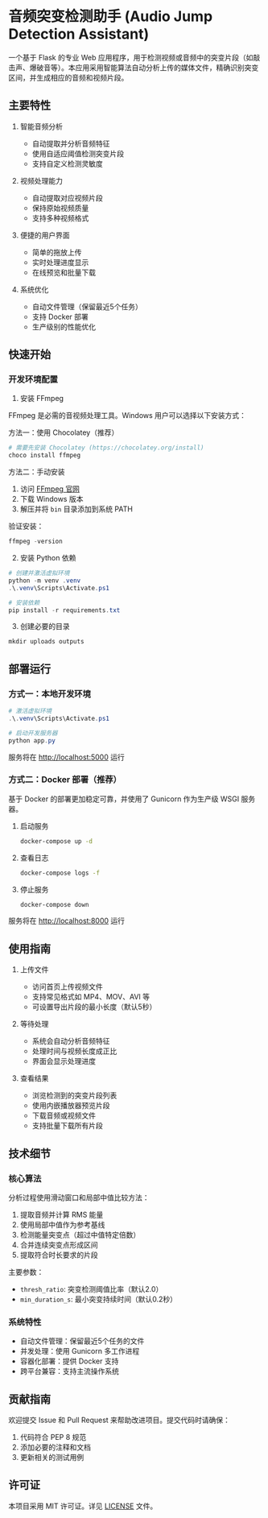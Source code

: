 # 音频突变检测助手 (Audio Jump Detection Assistant)

一个基于 Flask 的专业 Web 应用程序，用于检测视频或音频中的突变片段（如敲击声、爆破音等）。本应用采用智能算法自动分析上传的媒体文件，精确识别突变区间，并生成相应的音频和视频片段。

## 主要特性

1. 智能音频分析
   - 自动提取并分析音频特征
   - 使用自适应阈值检测突变片段
   - 支持自定义检测灵敏度

2. 视频处理能力
   - 自动提取对应视频片段
   - 保持原始视频质量
   - 支持多种视频格式

3. 便捷的用户界面
   - 简单的拖放上传
   - 实时处理进度显示
   - 在线预览和批量下载

4. 系统优化
   - 自动文件管理（保留最近5个任务）
   - 支持 Docker 部署
   - 生产级别的性能优化

## 快速开始

### 开发环境配置

1. 安装 FFmpeg

FFmpeg 是必需的音视频处理工具。Windows 用户可以选择以下安装方式：

方法一：使用 Chocolatey（推荐）

```powershell
# 需要先安装 Chocolatey (https://chocolatey.org/install)
choco install ffmpeg
```

方法二：手动安装

1. 访问 [FFmpeg 官网](https://ffmpeg.org/download.html)
2. 下载 Windows 版本
3. 解压并将 `bin` 目录添加到系统 PATH

验证安装：

```powershell
ffmpeg -version
```

2. 安装 Python 依赖

```powershell
# 创建并激活虚拟环境
python -m venv .venv
.\.venv\Scripts\Activate.ps1

# 安装依赖
pip install -r requirements.txt
```

3. 创建必要的目录

```powershell
mkdir uploads outputs
```

## 部署运行

### 方式一：本地开发环境

```powershell
# 激活虚拟环境
.\.venv\Scripts\Activate.ps1

# 启动开发服务器
python app.py
```

服务将在 [http://localhost:5000](http://localhost:5000) 运行

### 方式二：Docker 部署（推荐）

基于 Docker 的部署更加稳定可靠，并使用了 Gunicorn 作为生产级 WSGI 服务器。

1. 启动服务

   ```bash
   docker-compose up -d
   ```

1. 查看日志

   ```bash
   docker-compose logs -f
   ```

1. 停止服务

   ```bash
   docker-compose down
   ```

服务将在 [http://localhost:8000](http://localhost:8000) 运行

## 使用指南

1. 上传文件
   - 访问首页上传视频文件
   - 支持常见格式如 MP4、MOV、AVI 等
   - 可设置导出片段的最小长度（默认5秒）

2. 等待处理
   - 系统会自动分析音频特征
   - 处理时间与视频长度成正比
   - 界面会显示处理进度

3. 查看结果
   - 浏览检测到的突变片段列表
   - 使用内嵌播放器预览片段
   - 下载音频或视频文件
   - 支持批量下载所有片段

## 技术细节

### 核心算法

分析过程使用滑动窗口和局部中值比较方法：

1. 提取音频并计算 RMS 能量
2. 使用局部中值作为参考基线
3. 检测能量突变点（超过中值特定倍数）
4. 合并连续突变点形成区间
5. 提取符合时长要求的片段

主要参数：

- `thresh_ratio`: 突变检测阈值比率（默认2.0）
- `min_duration_s`: 最小突变持续时间（默认0.2秒）

### 系统特性

- 自动文件管理：保留最近5个任务的文件
- 并发处理：使用 Gunicorn 多工作进程
- 容器化部署：提供 Docker 支持
- 跨平台兼容：支持主流操作系统

## 贡献指南

欢迎提交 Issue 和 Pull Request 来帮助改进项目。提交代码时请确保：

1. 代码符合 PEP 8 规范
2. 添加必要的注释和文档
3. 更新相关的测试用例

## 许可证

本项目采用 MIT 许可证。详见 [LICENSE](LICENSE) 文件。

